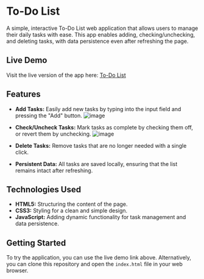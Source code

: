 # To-Do List

A simple, interactive To-Do List web application that allows users to manage their daily tasks with ease. This app enables adding, checking/unchecking, and deleting tasks, with data persistence even after refreshing the page.

## Live Demo

Visit the live version of the app here: [To-Do List](https://omkarzaware.github.io/To-Do-list/)

## Features

- **Add Tasks:** Easily add new tasks by typing into the input field and pressing the "Add" button.
  ![image](https://github.com/user-attachments/assets/80d084e1-cbb9-42b3-b6fb-583dc96cb4a2)

- **Check/Uncheck Tasks:** Mark tasks as complete by checking them off, or revert them by unchecking.
  ![image](https://github.com/user-attachments/assets/ec4e9964-8945-4e4d-8207-2d6a7b25b034)

- **Delete Tasks:** Remove tasks that are no longer needed with a single click.
  
- **Persistent Data:** All tasks are saved locally, ensuring that the list remains intact after refreshing.

## Technologies Used

- **HTML5:** Structuring the content of the page.
- **CSS3:** Styling for a clean and simple design.
- **JavaScript:** Adding dynamic functionality for task management and data persistence.

## Getting Started

To try the application, you can use the live demo link above. Alternatively, you can clone this repository and open the `index.html` file in your web browser.

